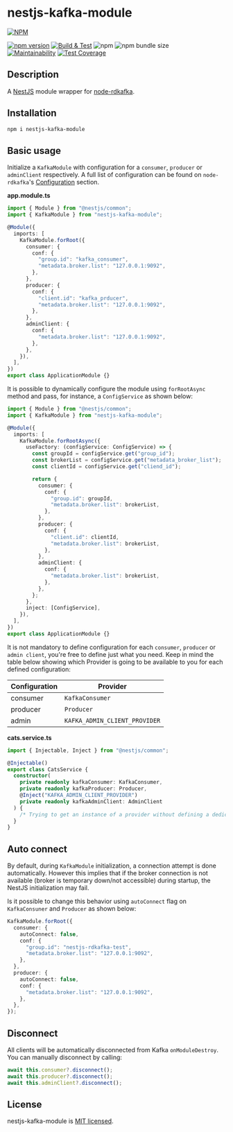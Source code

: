 # nestjs-kafka-module

[![NPM](https://nodei.co/npm/nest-kafka-module.png)](https://www.npmjs.com/package/nestjs-kafka-module)

[![npm version](https://badge.fury.io/js/nestjs-kafka-module.svg)](https://badge.fury.io/js/nestjs-kafka-module)
[![Build & Test](https://github.com/andreacioni/nestjs-kafka-module/actions/workflows/main.yml/badge.svg)](https://github.com/andreacioni/nestjs-kafka-module/actions/workflows/main.yml)
![npm](https://img.shields.io/npm/dm/nestjs-kafka-module)
![npm bundle size](https://img.shields.io/bundlephobia/min/nestjs-kafka-module)  
[![Maintainability](https://api.codeclimate.com/v1/badges/08079c0335462972d085/maintainability)](https://codeclimate.com/github/andreacioni/nestjs-kafka-module/maintainability)
[![Test Coverage](https://api.codeclimate.com/v1/badges/08079c0335462972d085/test_coverage)](https://codeclimate.com/github/andreacioni/nestjs-kafka-module/test_coverage)

## Description

A [NestJS](https://nestjs.com/) module wrapper for [node-rdkafka](https://github.com/Blizzard/node-rdkafka).

## Installation

```bash
npm i nestjs-kafka-module
```

## Basic usage

Initialize a `KafkaModule` with configuration for a `consumer`, `producer` or `adminClient` respectively. A full list of configuration can be found on `node-rdkafka`'s [Configuration](https://github.com/Blizzard/node-rdkafka#configuration) section.

**app.module.ts**

```typescript
import { Module } from "@nestjs/common";
import { KafkaModule } from "nestjs-kafka-module";

@Module({
  imports: [
    KafkaModule.forRoot({
      consumer: {
        conf: {
          "group.id": "kafka_consumer",
          "metadata.broker.list": "127.0.0.1:9092",
        },
      },
      producer: {
        conf: {
          "client.id": "kafka_prducer",
          "metadata.broker.list": "127.0.0.1:9092",
        },
      },
      adminClient: {
        conf: {
          "metadata.broker.list": "127.0.0.1:9092",
        },
      },
    }),
  ],
})
export class ApplicationModule {}
```

It is possible to dynamically configure the module using `forRootAsync` method and pass, for instance, a `ConfigService` as shown below:

```typescript
import { Module } from "@nestjs/common";
import { KafkaModule } from "nestjs-kafka-module";

@Module({
  imports: [
    KafkaModule.forRootAsync({
      useFactory: (configService: ConfigService) => {
        const groupId = configService.get("group_id");
        const brokerList = configService.get("metadata_broker_list");
        const clientId = configService.get("cliend_id");

        return {
          consumer: {
            conf: {
              "group.id": groupId,
              "metadata.broker.list": brokerList,
            },
          },
          producer: {
            conf: {
              "client.id": clientId,
              "metadata.broker.list": brokerList,
            },
          },
          adminClient: {
            conf: {
              "metadata.broker.list": brokerList,
            },
          },
        };
      },
      inject: [ConfigService],
    }),
  ],
})
export class ApplicationModule {}
```

It is not mandatory to define configuration for each `consumer`, `producer` or `admin client`, you're free to define just what you need. Keep in mind the table below showing which Provider is going to be available to you for each defined configuration:

| Configuration | Provider                      |
| ------------- | ----------------------------- |
| consumer      | `KafkaConsumer`               |
| producer      | `Producer`                    |
| admin         | `KAFKA_ADMIN_CLIENT_PROVIDER` |

**cats.service.ts**

```typescript
import { Injectable, Inject } from "@nestjs/common";

@Injectable()
export class CatsService {
  constructor(
    private readonly kafkaConsumer: KafkaConsumer,
    private readonly kafkaProducer: Producer,
    @Inject("KAFKA_ADMIN_CLIENT_PROVIDER")
    private readonly kafkaAdminClient: AdminClient
  ) {
    /* Trying to get an instance of a provider without defining a dedicated configuration will result in an error. */
  }
}
```

## Auto connect

By default, during `KafkaModule` initialization, a connection attempt is done automatically. However this implies that if the broker connection is not available (broker is temporary down/not accessible) during startup, the NestJS initialization may fail.

Is it possible to change this behavior using `autoConnect` flag on `KafkaConsuner` and `Producer` as shown below:

```typescript
KafkaModule.forRoot({
  consumer: {
    autoConnect: false,
    conf: {
      "group.id": "nestjs-rdkafka-test",
      "metadata.broker.list": "127.0.0.1:9092",
    },
  },
  producer: {
    autoConnect: false,
    conf: {
      "metadata.broker.list": "127.0.0.1:9092",
    },
  },
});
```

## Disconnect

All clients will be automatically disconnected from Kafka `onModuleDestroy`. You can manually disconnect by calling:

```typescript
await this.consumer?.disconnect();
await this.producer?.disconnect();
await this.adminClient?.disconnect();
```

## License

nestjs-kafka-module is [MIT licensed](LICENSE).
